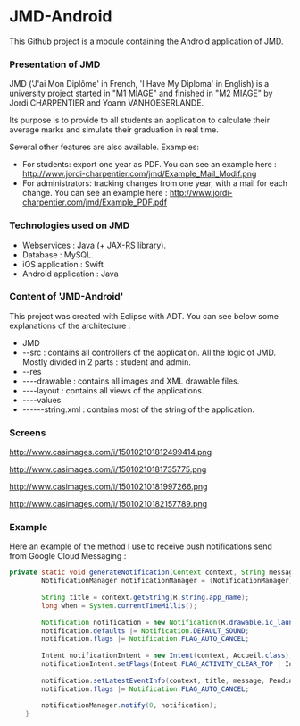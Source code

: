 # JMD-Android

This Github project is a module containing the Android application of JMD.

### Presentation of JMD

JMD ('J'ai Mon Diplôme' in French, 'I Have My Diploma' in English) is a university project started in "M1 MIAGE" and finished in "M2 MIAGE" by Jordi CHARPENTIER and Yoann VANHOESERLANDE. 

Its purpose is to provide to all students an application to calculate their average marks and simulate their graduation in real time.

Several other features are also available.
Examples:
- For students: export one year as PDF. 
You can see an example here : http://www.jordi-charpentier.com/jmd/Example_Mail_Modif.png
- For administrators: tracking changes from one year, with a mail for each change.
You can see an example here : http://www.jordi-charpentier.com/jmd/Example_PDF.pdf

### Technologies used on JMD

- Webservices : Java (+ JAX-RS library).
- Database : MySQL.
- iOS application : Swift
- Android application : Java

### Content of 'JMD-Android'

This project was created with Eclipse with ADT. 
You can see below some explanations of the architecture :

- JMD
- --src : contains all controllers of the application. All the logic of JMD. Mostly divided in 2 parts : student and admin.
- --res
- ----drawable : contains all images and XML drawable files.
- ----layout : contains all views of the applications.
- ----values
- ------string.xml : contains most of the string of the application.

### Screens

http://www.casimages.com/i/150102101812499414.png

http://www.casimages.com/i/15010210181735775.png

http://www.casimages.com/i/15010210181997266.png

http://www.casimages.com/i/15010210182157789.png

### Example

Here an example of the method I use to receive push notifications send from Google Cloud Messaging :

```java
private static void generateNotification(Context context, String message) {
		NotificationManager notificationManager = (NotificationManager) context.getSystemService(Context.NOTIFICATION_SERVICE);
		
		String title = context.getString(R.string.app_name);
		long when = System.currentTimeMillis();
		
		Notification notification = new Notification(R.drawable.ic_launcher, message, when);
		notification.defaults |= Notification.DEFAULT_SOUND;
		notification.flags |= Notification.FLAG_AUTO_CANCEL;
		
		Intent notificationIntent = new Intent(context, Accueil.class);
		notificationIntent.setFlags(Intent.FLAG_ACTIVITY_CLEAR_TOP | Intent.FLAG_ACTIVITY_SINGLE_TOP);
		
		notification.setLatestEventInfo(context, title, message, PendingIntent.getActivity(context, 0, notificationIntent, 0));
		notification.flags |= Notification.FLAG_AUTO_CANCEL;
		
		notificationManager.notify(0, notification);
	}
